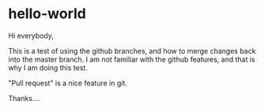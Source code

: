 # hello-world

Hi everybody,

This is a test of using the github branches, and how to merge changes back into the master branch.
I am not familiar with the github features, and that is why I am doing this test.

"Pull request" is a nice feature in git. 

Thanks....

